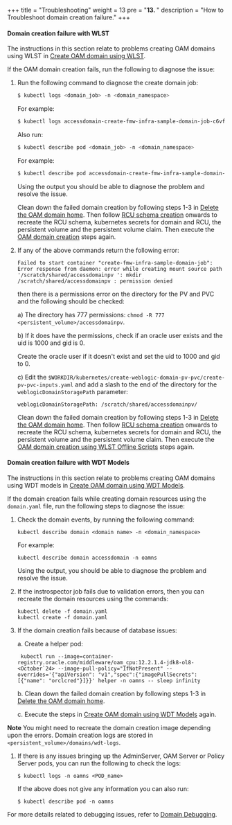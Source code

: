+++
title = "Troubleshooting"
weight = 13
pre = "<b>13. </b>"
description = "How to Troubleshoot domain creation failure."
+++

#### Domain creation failure with WLST

The instructions in this section relate to problems creating OAM domains using WLST in [Create OAM domain using WLST](../create-oam-domains/create-oam-domains-using-wlst).

If the OAM domain creation fails, run the following to diagnose the issue:

1. Run the following command to diagnose the create domain job:

   ```bash
   $ kubectl logs <domain_job> -n <domain_namespace>
   ```
   
   For example:
   
   ```bash
   $ kubectl logs accessdomain-create-fmw-infra-sample-domain-job-c6vfb -n oamns
   ```
   
   Also run:

   ```bash
   $ kubectl describe pod <domain_job> -n <domain_namespace>
   ```   

   For example:
   
   ```bash
   $ kubectl describe pod accessdomain-create-fmw-infra-sample-domain-job-c6vfb -n oamns
   ```
   
   Using the output you should be able to diagnose the problem and resolve the issue. 
   
   Clean down the failed domain creation by following steps 1-3 in [Delete the OAM domain home](../manage-oam-domains/delete-domain-home). Then follow [RCU schema creation](../prepare-your-environment/#rcu-schema-creation) onwards to recreate the RCU schema, kubernetes secrets for domain and RCU, the persistent volume and the persistent volume claim. Then execute the [OAM domain creation](../create-oam-domains) steps again.
   
1. If any of the above commands return the following error:

   ```
   Failed to start container "create-fmw-infra-sample-domain-job": Error response from daemon: error while creating mount source path
   '/scratch/shared/accessdomainpv ': mkdir /scratch/shared/accessdomainpv : permission denied
   ```
    
   then there is a permissions error on the directory for the PV and PVC and the following should be checked:
   
   a) The directory has 777 permissions: `chmod -R 777 <persistent_volume>/accessdomainpv`.
   
   b) If it does have the permissions, check if an oracle user exists and the uid is 1000 and gid is 0.
   
   Create the oracle user if it doesn't exist and set the uid to 1000 and gid to 0.
   
   c) Edit the `$WORKDIR/kubernetes/create-weblogic-domain-pv-pvc/create-pv-pvc-inputs.yaml` and add a slash to the end of the directory for the `weblogicDomainStoragePath` parameter:
   
   ```
   weblogicDomainStoragePath: /scratch/shared/accessdomainpv/
   ```
   
   Clean down the failed domain creation by following steps 1-3 in [Delete the OAM domain home](../manage-oam-domains/delete-domain-home). Then follow [RCU schema creation](../prepare-your-environment/#rcu-schema-creation) onwards to recreate the RCU schema, kubernetes secrets for domain and RCU, the persistent volume and the persistent volume claim. Then execute the [OAM domain creation using WLST Offline Scripts](../create-oam-domains/create-oam-domains-using-wlst) steps again.

#### Domain creation failure with WDT Models

The instructions in this section relate to problems creating OAM domains using WDT models in [Create OAM domain using WDT Models](../create-oam-domains/create-oam-domains-using-wdt-models).

If the domain creation fails while creating domain resources using the `domain.yaml` file, run the following steps to diagnose the issue: 

1. Check the domain events, by running the following command:

   ```
   kubectl describe domain <domain name> -n <domain_namespace>
   ```
   
   For example:

   ```
   kubectl describe domain accessdomain -n oamns
   ```
   
   Using the output, you should be able to diagnose the problem and resolve the issue.

1. If the instrospector job fails due to validation errors, then you can recreate the domain resources using the commands:

   ```
   kubectl delete -f domain.yaml
   kubectl create -f domain.yaml
   ```

1. If the domain creation fails because of database issues:

   a. Create a helper pod:

   ```
	kubectl run --image=container-registry.oracle.com/middleware/oam_cpu:12.2.1.4-jdk8-ol8-<October`24> --image-pull-policy="IfNotPresent" --overrides='{"apiVersion": "v1","spec":{"imagePullSecrets": [{"name": "orclcred"}]}}' helper -n oamns -- sleep infinity
	```

	b. Clean down the failed domain creation by following steps 1-3 in [Delete the OAM domain home](manage-oam-domains/delete-domain-home). 
	
	c. Execute the steps in [Create OAM domain using WDT Models](../create-oam-domains/create-oam-domains-using-wdt-models) again.

**Note** You might need to recreate the domain creation image depending upon the errors. Domain creation logs are stored in `<persistent_volume>/domains/wdt-logs`.

1. If there is any issues bringing up the AdminServer, OAM Server or Policy Server pods, you can run the following to check the logs:

   ```
   $ kubectl logs -n oamns <POD_name> 
   ```

   If the above does not give any information you can also run:

   ```
   $ kubectl describe pod -n oamns
   ```
   
For more details related to debugging issues, refer to [Domain Debugging](https://oracle.github.io/weblogic-kubernetes-operator/managing-domains/debugging/).